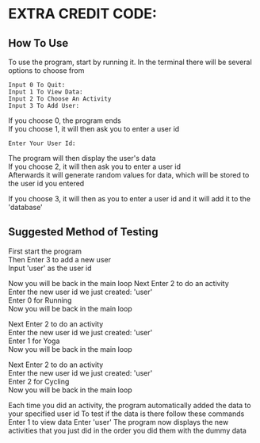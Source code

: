 # EXTRA CREDIT CODE:
## How To Use
To use the program, start by running it.
In the terminal there will be several options to choose from
```
Input 0 To Quit:
Input 1 To View Data:
Input 2 To Choose An Activity
Input 3 To Add User:
```
If you choose 0, the program ends  
If you choose 1, it will then ask you to enter a user id  
```
Enter Your User Id: 
```
The program will then display the user's data  
If you choose 2, it will then ask you to enter a user id  
Afterwards it will generate random values for data, which will be stored to the user id you entered  

If you choose 3, it will then as you to enter a user id and it will add it to the 'database'  

## Suggested Method of Testing
First start the program  
Then Enter 3 to add a new user  
Input 'user' as the user id  
  
Now you will be back in the main loop
Next Enter 2 to do an activity  
Enter the new user id we just created: 'user'  
Enter 0 for Running  
Now you will be back in the main loop  
  
Next Enter 2 to do an activity  
Enter the new user id we just created: 'user'  
Enter 1 for Yoga  
Now you will be back in the main loop  
  
Next Enter 2 to do an activity  
Enter the new user id we just created: 'user'  
Enter 2 for Cycling  
Now you will be back in the main loop  

Each time you did an activity, the program automatically added the data to your specified user id
To test if the data is there follow these commands
Enter 1 to view data
Enter 'user' 
The program now displays the new activities that you just did in the order you did them with the dummy data
